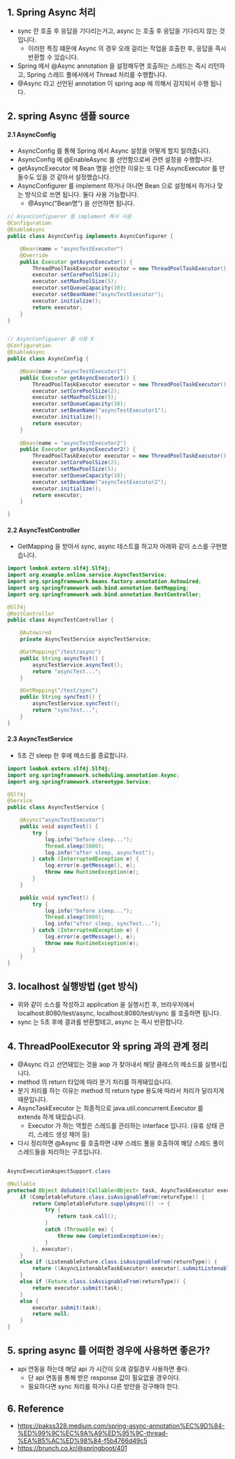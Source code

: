 ## 1. Spring Async 처리
- sync 란 호출 후 응답을 기다리는거고, async 는 호출 후 응답을 기다리지 않는 것입니다.
    - 이러한 특징 떄문에 Async 의 경우 오래 걸리는 작업을 호출한 후, 응답을 즉시 반환할 수 있습니다.   
- Spring 에서 @Async annotation 을 설정해두면 호출하는 스레드는 즉시 리턴하고, Spring 스레드 풀에서에서 Thread 처리를 수행합니다.
- @Async 라고 선언된 annotation 이 spring aop 에 의해서 감지되서 수행 됩니다.

## 2. spring Async 샘플 source

#### 2.1 AsyncConfig
- AsyncConfig 를 통해 Spring 에서 Async 설정을 어떻게 할지 알려줍니다.
- AsyncConfig 에 @EnableAsync 를 선언함으로써 관련 설정을 수행합니다.
- getAsyncExecutor 에 Bean 명을 선언한 이유는 또 다른 AsyncExecutor 를 만들수도 있을 것 같아서 설정했습니다.
- AsyncConfigurer 를 implement 하거나 아니면 Bean 으로 설정해서 하거나 맞는 방식으로 쓰면 됩니다. 둘다 사용 가능합니다.
    - @Async("Bean명") 을 선언하면 됩니다.
    
```java
// AsyncConfiguerer 를 implement 해서 사용
@Configuration
@EnableAsync
public class AsyncConfig implements AsyncConfigurer {

    @Bean(name = "asyncTestExecutor")
    @Override
    public Executor getAsyncExecutor() {
        ThreadPoolTaskExecutor executor = new ThreadPoolTaskExecutor();
        executor.setCorePoolSize(2);     
        executor.setMaxPoolSize(5);
        executor.setQueueCapacity(10);
        executor.setBeanName("asyncTestExecutor");
        executor.initialize();
        return executor;
    }
}


// AsyncConfiguerer 를 사용 X
@Configuration
@EnableAsync
public class AsyncConfig {

    @Bean(name = "asyncTestExecutor1")
    public Executor getAsyncExecutor1() {
        ThreadPoolTaskExecutor executor = new ThreadPoolTaskExecutor();
        executor.setCorePoolSize(2);     
        executor.setMaxPoolSize(5);
        executor.setQueueCapacity(10);
        executor.setBeanName("asyncTestExecutor1");
        executor.initialize();
        return executor;
    }
    
    @Bean(name = "asyncTestExecutor2")
    public Executor getAsyncExecutor2() {
        ThreadPoolTaskExecutor executor = new ThreadPoolTaskExecutor();
        executor.setCorePoolSize(2);     
        executor.setMaxPoolSize(5);
        executor.setQueueCapacity(10);
        executor.setBeanName("asyncTestExecutor2");
        executor.initialize();
        return executor;
    }

}

```

#### 2.2 AsyncTestController
- GetMapping 을 받아서 sync, async 테스트를 하고자 아래와 같이 소스를 구현했습니다.  

```java
import lombok.extern.slf4j.Slf4j;
import org.example.online.service.AsyncTestService;
import org.springframework.beans.factory.annotation.Autowired;
import org.springframework.web.bind.annotation.GetMapping;
import org.springframework.web.bind.annotation.RestController;

@Slf4j
@RestController
public class AsyncTestController {

    @Autowired
    private AsyncTestService asyncTestService;

    @GetMapping("/test/async")
    public String asyncTest() {
        asyncTestService.asyncTest();
        return "asyncTest...";
    }

    @GetMapping("/test/sync")
    public String syncTest() {
        asyncTestService.syncTest();
        return "syncTest...";
    }
}
```

#### 2.3 AsyncTestService
- 5초 간 sleep 한 후에 메소드를 종료합니다.

```java
import lombok.extern.slf4j.Slf4j;
import org.springframework.scheduling.annotation.Async;
import org.springframework.stereotype.Service;

@Slf4j
@Service
public class AsyncTestService {

    @Async("asyncTestExecutor")
    public void asyncTest() {
        try {
            log.info("before sleep...");
            Thread.sleep(5000);
            log.info("after sleep, asyncTest");
        } catch (InterruptedException e) {
            log.error(e.getMessage(), e);
            throw new RuntimeException(e);
        }
    }

    public void syncTest() {
        try {
            log.info("before sleep...");
            Thread.sleep(5000);
            log.info("after sleep, syncTest...");
        } catch (InterruptedException e) {
            log.error(e.getMessage(), e);
            throw new RuntimeException(e);
        }
    }
}
```

## 3. localhost 실행방법 (get 방식)
- 위와 같이 소스를 작성하고 application 을 실행시킨 후, 브라우저에서 localhost:8080/test/async, localhost:8080/test/sync 를 호출하면 됩니다.
- sync 는 5초 후에 결과를 반환할테고, async 는 즉시 반환합니다.

## 4. ThreadPoolExecutor 와 spring 과의 관계 정리
- @Async 라고 선언돼있는 것을 aop 가 찾아내서 해당 클래스의 메소드를 실행시킵니다.
- method 의 return 타입에 따라 분기 처리를 하게돼있습니다.
- 분기 처리를 하는 이유는 method 의 return type 용도에 따라서 처리가 달라지게 때문입니다. 
- AsyncTaskExecutor 는 최종적으로 java.util.concurrent.Executor 를 extends 하게 돼있습니다.
    - Executor 가 하는 역할은 스레드를 관리하는 interface 입니다. (유휴 상태 관리, 스레드 생성 제어 등)
- 다시 정리하면 @Async 를 호출하면 내부 스레드 풀을 호출하여 해당 스레드 풀이 스레드들을 처리하는 구조입니다. 

```java

AsyncExecutionAspectSupport.class

@Nullable
protected Object doSubmit(Callable<Object> task, AsyncTaskExecutor executor, Class<?> returnType) {
	if (CompletableFuture.class.isAssignableFrom(returnType)) {
		return CompletableFuture.supplyAsync(() -> {
			try {
				return task.call();
			}
			catch (Throwable ex) {
				throw new CompletionException(ex);
			}
		}, executor);
	}
	else if (ListenableFuture.class.isAssignableFrom(returnType)) {
		return ((AsyncListenableTaskExecutor) executor).submitListenable(task);
	}
	else if (Future.class.isAssignableFrom(returnType)) {
		return executor.submit(task);
	}
	else {
		executor.submit(task);
		return null;
	}
}
```


## 5. spring async 를 어떠한 경우에 사용하면 좋은가?
- api 연동을 하는데 해당 api 가 시간이 오래 걸릴경우 사용하면 좋다.
    - 단 api 연동을 통해 받은 response 값이 필요없을 경우이다.
    - 필요하다면 sync 처리를 하거나 다른 방안을 강구해야 한다.


## 6. Reference
- https://pakss328.medium.com/spring-async-annotation%EC%9D%84-%ED%99%9C%EC%9A%A9%ED%95%9C-thread-%EA%B5%AC%ED%98%84-f5b4766d49c5
- https://brunch.co.kr/@springboot/401